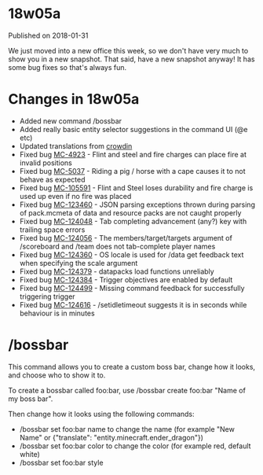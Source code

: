 # 18w05a
Published on 2018-01-31

We just moved into a new office this week, so we don't have very much to show
you in a new snapshot. That said, have a new snapshot anyway! It has some bug
fixes so that's always fun.

#  Changes in 18w05a

  * Added new command /bossbar
  * Added really basic entity selector suggestions in the command UI (@e etc)
  * Updated translations from [crowdin](https://crowdin.com/project/minecraft)
  * Fixed bug [MC-4923](https://bugs.mojang.com/browse/MC-4923) \- Flint and steel and fire charges can place fire at invalid positions
  * Fixed bug [MC-5037](https://bugs.mojang.com/browse/MC-5037) \- Riding a pig / horse with a cape causes it to not behave as expected
  * Fixed bug [MC-105591](https://bugs.mojang.com/browse/MC-105591) \- Flint and Steel loses durability and fire charge is used up even if no fire was placed
  * Fixed bug [MC-123460](https://bugs.mojang.com/browse/MC-123460) \- JSON parsing exceptions thrown during parsing of pack.mcmeta of data and resource packs are not caught properly
  * Fixed bug [MC-124048](https://bugs.mojang.com/browse/MC-124048) \- Tab completing advancement (any?) key with trailing space errors
  * Fixed bug [MC-124056](https://bugs.mojang.com/browse/MC-124056) \- The members/target/targets argument of /scoreboard and /team does not tab-complete player names
  * Fixed bug [MC-124360](https://bugs.mojang.com/browse/MC-124360) \- OS locale is used for /data get feedback text when specifying the scale argument
  * Fixed bug [MC-124379](https://bugs.mojang.com/browse/MC-124379) \- datapacks load functions unreliably
  * Fixed bug [MC-124384](https://bugs.mojang.com/browse/MC-124384) \- Trigger objectives are enabled by default
  * Fixed bug [MC-124499](https://bugs.mojang.com/browse/MC-124499) \- Missing command feedback for successfully triggering trigger
  * Fixed bug [MC-124616](https://bugs.mojang.com/browse/MC-124616) \- /setidletimeout suggests it is in seconds while behaviour is in minutes

#  /bossbar

This command allows you to create a custom boss bar, change how it looks, and
choose who to show it to.

To create a bossbar called foo:bar, use /bossbar create foo:bar "Name of my
boss bar".

Then change how it looks using the following commands:

  * /bossbar set foo:bar name <name> to change the name (for example "New Name" or {"translate": "entity.minecraft.ender_dragon"})
  * /bossbar set foo:bar color <color> to change the color (for example red, default white)
  * /bossbar set foo:bar style <style> to change the style (for example notched_6, default progress)
  * /bossbar set foo:bar value <value> to change the value (for example 10, default 0)
  * /bossbar set foo:bar max <max> to change the max value (for example 100, default 100)
  * /bossbar set foo:bar visible <visible> to change the visibility (for example false, default true)
  * /bossbar set foo:bar players <players> to change who can see it (for example @a, default none)

You can also store things into bossbars using /execute store (result|success)
bossbar foo:bar (value|max) ...

To remove a bossbar, use /bossbar remove foo:bar.

Bossbars persist across restarts and leaving/rejoining the world. If a player
is added to a boss bar and reconnects, they will be re-added to the bossbar
unless a new set .. players is ran without them in it.

#  Get the snapshot

**Snapshots can corrupt your world, please backup and/or run them in a
different folder from your main worlds.**

Cross-platform server jar:

  * [Minecraft server jar](https://launcher.mojang.com/mc/game/18w05a/server/a4029c808cef57bed3228a51dcb7f68edd018a77/server.jar)


